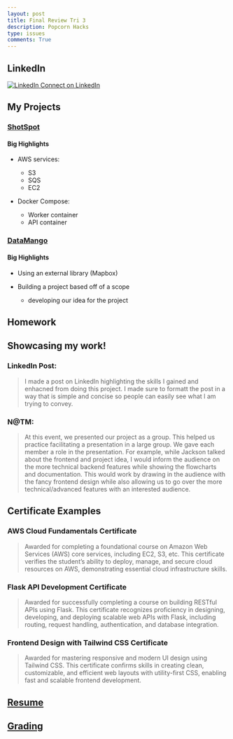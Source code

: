 ```yaml
---
layout: post
title: Final Review Tri 3
description: Popcorn Hacks
type: issues
comments: True
---
```


## LinkedIn

<div>
<a href="https://www.linkedin.com/in/trevor-vick-a63140314/" target="_blank"
    class="inline-flex items-center space-x-3 bg-blue-600 text-white text-xl font-semibold px-6 py-4 rounded-full hover:bg-blue-700 transition-all shadow-lg">
    <img src="https://cdn-icons-png.flaticon.com/512/174/174857.png" alt="LinkedIn" class="w-8 h-8">
    <span>Connect on LinkedIn</span>
</a>
</div>

## My Projects

### [ShotSpot](https://tvick22.github.io/ShotSpot/)

#### Big Highlights

- AWS services:
  - S3
  - SQS
  - EC2

- Docker Compose:
  - Worker container
  - API container

### [DataMango](https://tvick22.github.io/DataMango/)

#### Big Highlights

- Using an external library (Mapbox)

- Building a project based off of a scope
  - developing our idea for the project

## Homework

## Showcasing my work!

### **LinkedIn Post:**
> I made a post on LinkedIn highlighting the skills I gained and enhacned from doing this project. I made sure to formatt the post in a way that is simple and concise so people can easily see what I am trying to convey.

### **N@TM:**
> At this event, we presented our project as a group. This helped us practice facilitating a presentation in a large group. We gave each member a role in the presentation. For example, while Jackson talked about the frontend and project idea, I would inform the audience on the more technical backend features while showing the flowcharts and documentation. This would work by drawing in the audience with the fancy frontend design while also allowing us to go over the more technical/advanced features with an interested audience.

## Certificate Examples

### AWS Cloud Fundamentals Certificate

> Awarded for completing a foundational course on Amazon Web Services (AWS) core services, including EC2, S3, etc. This certificate verifies the student’s ability to deploy, manage, and secure cloud resources on AWS, demonstrating essential cloud infrastructure skills.

### Flask API Development Certificate

>Awarded for successfully completing a course on building RESTful APIs using Flask. This certificate recognizes proficiency in designing, developing, and deploying scalable web APIs with Flask, including routing, request handling, authentication, and database integration.

### Frontend Design with Tailwind CSS Certificate

> Awarded for mastering responsive and modern UI design using Tailwind CSS. This certificate confirms skills in creating clean, customizable, and efficient web layouts with utility-first CSS, enabling fast and scalable frontend development.



## [Resume]({{site.baseurl}}/resume)

## [Grading](https://pages.opencodingsociety.com/dashboard)
